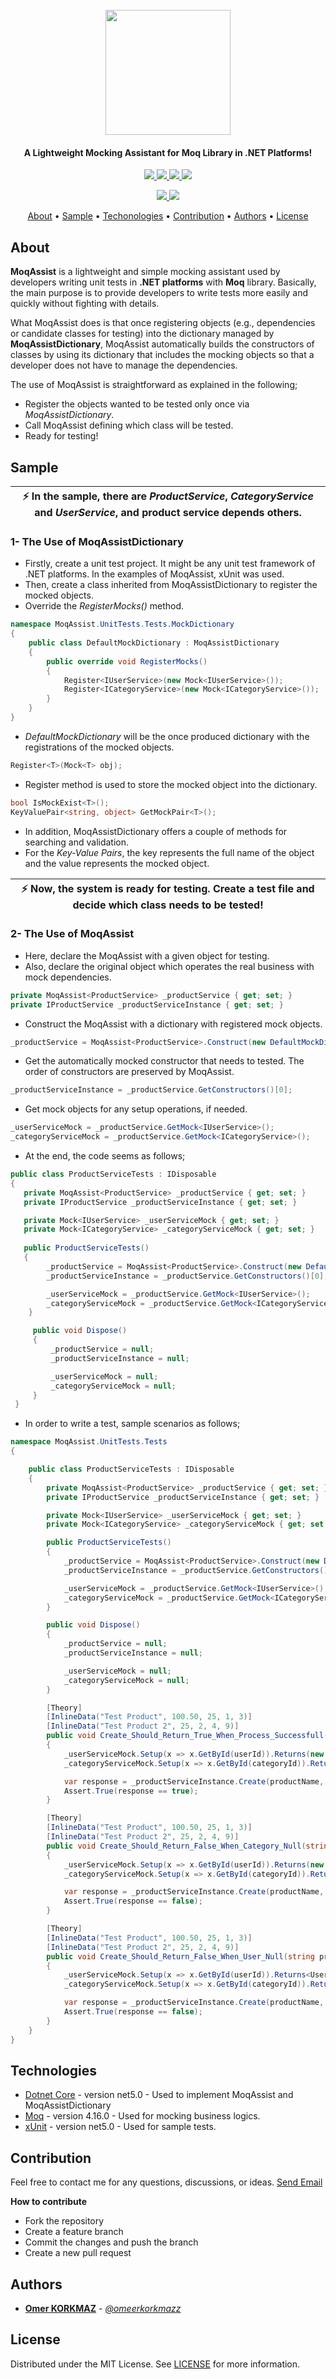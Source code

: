 <h1 align="center">
  <br>
  <img src="https://user-images.githubusercontent.com/29013117/107876653-41bf9d00-6ed8-11eb-90b0-770dccce5964.png" width="200"></a>
</h1>

<h4 align="center">A Lightweight Mocking Assistant for Moq Library in .NET Platforms!</h4>


<p align="center">
  <a href="#">
    <img src="https://img.shields.io/badge/dotnet-core5.0-brightgreen">
  </a>
  
  <a href="#">
    <img src="https://img.shields.io/badge/library-Moq-blue">
  </a>
  
  <a href="https://github.com/omeerkorkmazz/MoqAssist/blob/main/LICENSE">
    <img src="https://img.shields.io/github/license/Naereen/StrapDown.js.svg">
  </a> 
  
  <a href="https://github.com/omeerkorkmazz/MoqAssist/stargazers/">
    <img src="https://img.shields.io/github/stars/omeerkorkmazz/MoqAssist?style=social">
  </a> 
</p>

<p align="center"> 
  <a href="#">
    <img src="https://forthebadge.com/images/badges/made-with-c-sharp.svg">
  </a>
  
  <a href="https://github.com/omeerkorkmazz">
    <img src="https://forthebadge.com/images/badges/powered-by-black-magic.svg">
  </a>  
</p>


<p align="center">
  <a href="#about">About</a> •
  <a href="#sample">Sample</a> •
  <a href="#technologies">Techonologies</a> •
  <a href="#contribution">Contribution</a> •
  <a href="#authors">Authors</a> •
  <a href="#license">License</a> 
</p>

## About
**MoqAssist** is a lightweight and simple mocking assistant used by developers writing unit tests in **.NET platforms** with **Moq** library. Basically, the main purpose is to provide developers to write tests more easily and quickly without fighting with details.

What MoqAssist does is that once registering objects (e.g., dependencies or candidate classes for testing) into the dictionary managed by **MoqAssistDictionary**, MoqAssist automatically builds the constructors of classes by using its dictionary that includes the mocking objects so that a developer does not have to manage the dependencies.

The use of MoqAssist is straightforward as explained in the following;
* Register the objects wanted to be tested only once via *MoqAssistDictionary*.
* Call MoqAssist defining which class will be tested.
* Ready for testing!

## Sample

| :zap:  In the sample, there are *ProductService*, *CategoryService* and *UserService*, and product service depends others.|
|-----------------------------------------|

###  1- The Use of MoqAssistDictionary

 * Firstly, create a unit test project. It might be any unit test framework of .NET platforms. In the examples of MoqAssist, xUnit was used.
 * Then, create a class inherited from MoqAssistDictionary to register the mocked objects.
 * Override the *RegisterMocks()* method.

```csharp
namespace MoqAssist.UnitTests.Tests.MockDictionary
{
    public class DefaultMockDictionary : MoqAssistDictionary
    {
        public override void RegisterMocks()
        {
            Register<IUserService>(new Mock<IUserService>());
            Register<ICategoryService>(new Mock<ICategoryService>());
        }
    }
}
```

* *DefaultMockDictionary* will be the once produced dictionary with the registrations of the mocked objects.

```csharp
Register<T>(Mock<T> obj);
```
* Register method is used to store the mocked object into the dictionary.

```csharp
bool IsMockExist<T>();
KeyValuePair<string, object> GetMockPair<T>();
```
* In addition, MoqAssistDictionary offers a couple of methods for searching and validation. 
* For the *Key-Value Pairs*, the key represents the full name of the object and the value represents the mocked object.


| :zap:  Now, the system is ready for testing. Create a test file and decide which class needs to be tested!|
|-----------------------------------------|


###  2- The Use of MoqAssist

 * Here, declare the MoqAssist with a given object for testing.
 * Also, declare the original object which operates the real business with mock dependencies.
 
```csharp
private MoqAssist<ProductService> _productService { get; set; }
private IProductService _productServiceInstance { get; set; }
```
 
 * Construct the MoqAssist with a dictionary with registered mock objects.
 
```csharp
_productService = MoqAssist<ProductService>.Construct(new DefaultMockDictionary());
```

 * Get the automatically mocked constructor that needs to tested. The order of constructors are preserved by MoqAssist.
 
 ```csharp
_productServiceInstance = _productService.GetConstructors()[0];
```

 * Get mock objects for any setup operations, if needed.
 
```csharp
_userServiceMock = _productService.GetMock<IUserService>();
_categoryServiceMock = _productService.GetMock<ICategoryService>();
```

* At the end, the code seems as follows;

```csharp
public class ProductServiceTests : IDisposable
{
   private MoqAssist<ProductService> _productService { get; set; }
   private IProductService _productServiceInstance { get; set; }

   private Mock<IUserService> _userServiceMock { get; set; }
   private Mock<ICategoryService> _categoryServiceMock { get; set; } 
   
   public ProductServiceTests()
   {
        _productService = MoqAssist<ProductService>.Construct(new DefaultMockDictionary());
        _productServiceInstance = _productService.GetConstructors()[0];

        _userServiceMock = _productService.GetMock<IUserService>();
        _categoryServiceMock = _productService.GetMock<ICategoryService>();
    }

     public void Dispose()
     {
         _productService = null;
         _productServiceInstance = null;

         _userServiceMock = null;
         _categoryServiceMock = null;
     }     
 }  
```

* In order to write a test, sample scenarios as follows;

```csharp
namespace MoqAssist.UnitTests.Tests
{

    public class ProductServiceTests : IDisposable
    {
        private MoqAssist<ProductService> _productService { get; set; }
        private IProductService _productServiceInstance { get; set; }

        private Mock<IUserService> _userServiceMock { get; set; }
        private Mock<ICategoryService> _categoryServiceMock { get; set; }

        public ProductServiceTests()
        {
            _productService = MoqAssist<ProductService>.Construct(new DefaultMockDictionary());
            _productServiceInstance = _productService.GetConstructors()[0];

            _userServiceMock = _productService.GetMock<IUserService>();
            _categoryServiceMock = _productService.GetMock<ICategoryService>();
        }

        public void Dispose()
        {
            _productService = null;
            _productServiceInstance = null;

            _userServiceMock = null;
            _categoryServiceMock = null;
        }

        [Theory]
        [InlineData("Test Product", 100.50, 25, 1, 3)]
        [InlineData("Test Product 2", 25, 2, 4, 9)]
        public void Create_Should_Return_True_When_Process_Successfull(string productName, decimal price, int stock, int userId, int categoryId)
        {
            _userServiceMock.Setup(x => x.GetById(userId)).Returns(new User() { Id = userId });
            _categoryServiceMock.Setup(x => x.GetById(categoryId)).Returns(new Category() { Id = categoryId });

            var response = _productServiceInstance.Create(productName, price, stock, userId, categoryId);
            Assert.True(response == true);
        }

        [Theory]
        [InlineData("Test Product", 100.50, 25, 1, 3)]
        [InlineData("Test Product 2", 25, 2, 4, 9)]
        public void Create_Should_Return_False_When_Category_Null(string productName, decimal price, int stock, int userId, int categoryId)
        {
            _userServiceMock.Setup(x => x.GetById(userId)).Returns(new User() { Id = userId });
            _categoryServiceMock.Setup(x => x.GetById(categoryId)).Returns<Category>(null);

            var response = _productServiceInstance.Create(productName, price, stock, userId, categoryId);
            Assert.True(response == false);
        }

        [Theory]
        [InlineData("Test Product", 100.50, 25, 1, 3)]
        [InlineData("Test Product 2", 25, 2, 4, 9)]
        public void Create_Should_Return_False_When_User_Null(string productName, decimal price, int stock, int userId, int categoryId)
        {
            _userServiceMock.Setup(x => x.GetById(userId)).Returns<User>(null);
            _categoryServiceMock.Setup(x => x.GetById(categoryId)).Returns(new Category() { Id = categoryId });

            var response = _productServiceInstance.Create(productName, price, stock, userId, categoryId);
            Assert.True(response == false);
        }
    }
}  
```



## Technologies

* [Dotnet Core](https://dotnet.microsoft.com/) - version net5.0 - Used to implement MoqAssist and MoqAssistDictionary
* [Moq](https://www.nuget.org/packages/Moq/) - version 4.16.0 - Used for mocking business logics.
* [xUnit](https://xunit.net/) - version net5.0 - Used for sample tests.


## Contribution
Feel free to contact me for any questions, discussions, or ideas. [Send Email](mailto:omer.korkmaz.95@windowslive.com?subject=[GitHub]%20MoqAssist)

**How to contribute**
* Fork the repository
* Create a feature branch
* Commit the changes and push the branch
* Create a new pull request


## Authors

* [**Omer KORKMAZ**](https://www.linkedin.com/in/omerkorkmazz/) - *[*@omeerkorkmazz*](https://www.github.com/omeerkorkmazz)*


## License

Distributed under the MIT License. See [LICENSE](https://github.com/omeerkorkmazz/MoqAssist/blob/master/LICENSE) for more information.
